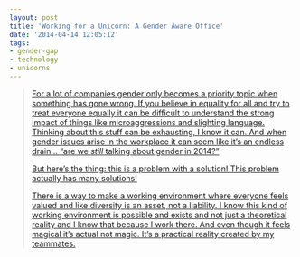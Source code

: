 ```yaml
---
layout: post
title: 'Working for a Unicorn: A Gender Aware Office'
date: '2014-04-14 12:05:12'
tags:
- gender-gap
- technology
- unicorns
---
```



> [For a lot of companies gender only becomes a priority topic when something has gone wrong. If you believe in equality for all and try to treat everyone equally it can be difficult to understand the strong impact of things like microaggressions and slighting language. Thinking about this stuff can be exhausting, I know it can. And when gender issues arise in the workplace it can seem like it’s an endless drain… “are we *still* talking about gender in 2014?”](http://figure53.com/notes/2014-03-27-working-for-a-unicorn/)
> 
> [But here’s the thing: this is a problem with a solution! This problem actually has many solutions!](http://figure53.com/notes/2014-03-27-working-for-a-unicorn/)
> 
> [There is a way to make a working environment where everyone feels valued and like diversity is an asset, not a liability. I know this kind of working environment is possible and exists and not just a theoretical reality and I know that because I work there. And even though it feels magical it’s actual not magic. It’s a practical reality created by my teammates.](http://figure53.com/notes/2014-03-27-working-for-a-unicorn/)



